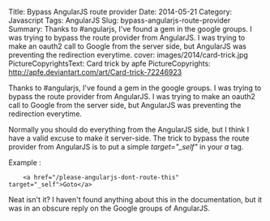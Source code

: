Title:  Bypass AngularJS route provider
Date: 2014-05-21
Category: Javascript
Tags: AngularJS
Slug: bypass-angularjs-route-provider
Summary: Thanks to #angularjs, I've found a gem in the google groups. I was trying to bypass the route provider from AngularJS. I was trying to make an oauth2 call to Google from the server side, but AngularJS was preventing the redirection everytime.
cover: images/2014/card-trick.jpg
PictureCopyrightsText: Card trick by apfe
PictureCopyrights: http://apfe.deviantart.com/art/Card-trick-72246923

Thanks to #angularjs, I've found a gem in the google groups. I was
trying to bypass the route provider from AngularJS. I was trying to make an
oauth2 call to Google from the server side, but AngularJS was preventing the
redirection everytime.

Normally you should do everything from the AngularJS side, but I think I have a
valid excuse to make it server-side. The trick to bypass the route provider
from AngularJS is to put a simple *target="_self"* in your *a* tag.

Example :

        <a href="/please-angularjs-dont-route-this" target="_self">Goto</a>

Neat isn't it? I haven't found anything about this in the documentation, but it
was in an obscure reply on the Google groups of AngularJS.
